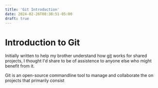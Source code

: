 ```yaml
---
title: 'Git Introduction'
date: 2024-02-26T08:38:51-05:00
draft: true
---
```


# Introduction to Git
Initially written to help my brother understand how [git](https://git-scm.com/)
works for shared projects, I thought I'd share to be of assistence to anyone
else who might benefit from it.

Git is an open-source commandline tool to manage and collaborate the  on projects
that primarily consist 
